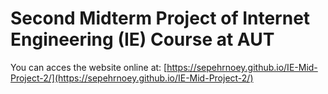 # Second Midterm Project of Internet Engineering (IE) Course at AUT

You can acces the website online at: [https://sepehrnoey.github.io/IE-Mid-Project-2/](https://sepehrnoey.github.io/IE-Mid-Project-2/)